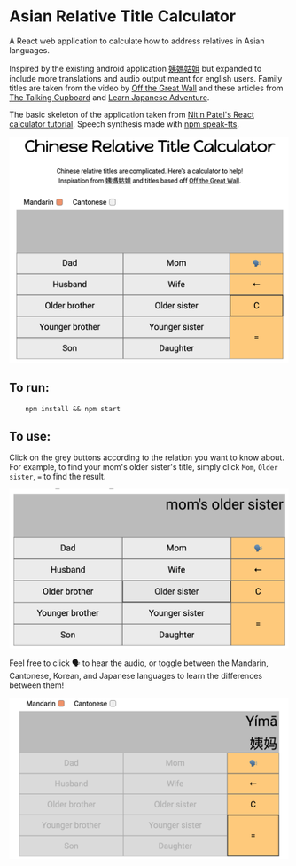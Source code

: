 # Asian Relative Title Calculator

A React web application to calculate how to address relatives in Asian languages.

Inspired by the existing android application [姨媽姑姐](https://play.google.com/store/apps/details?id=org.igears.relativesa&hl=en)
but expanded to include more translations and audio output meant for english users. Family titles are taken from the video by [Off the Great Wall](https://youtu.be/nCFRoILS1jY) and these articles from [The Talking Cupboard](https://thetalkingcupboard.com/2013/05/11/korean-family-and-kinship-terms/) and [Learn Japanese Adventure](https://www.learn-japanese-adventure.com/japanese-family.html).

The basic skeleton of the application taken from [Nitin Patel's React calculator tutorial](https://github.com/niinpatel/calculator-react). Speech synthesis made with [npm speak-tts](https://www.npmjs.com/package/speak-tts).

![](src/images/calculator.png)


## To run:

```
    npm install && npm start
```  

## To use:

Click on the grey buttons according to the relation you want to know about. For example, to find your mom's older sister's title, simply click `Mom`, `Older sister`, `=` to find the result.

![](src/images/inputs.png)

Feel free to click 🗣 to hear the audio, or toggle between the Mandarin, Cantonese, Korean, and Japanese languages to learn the differences between them!

![](src/images/output.png)
